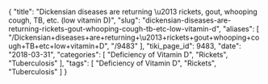{
    "title": "Dickensian diseases are returning \u2013 rickets, gout, whooping cough, TB, etc. (low vitamin D)",
    "slug": "dickensian-diseases-are-returning-rickets-gout-whooping-cough-tb-etc-low-vitamin-d",
    "aliases": [
        "/Dickensian+diseases+are+returning+\u2013+rickets+gout+whooping+cough+TB+etc+low+vitamin+D",
        "/9483"
    ],
    "tiki_page_id": 9483,
    "date": "2018-03-31",
    "categories": [
        "Deficiency of Vitamin D",
        "Rickets",
        "Tuberculosis"
    ],
    "tags": [
        "Deficiency of Vitamin D",
        "Rickets",
        "Tuberculosis"
    ]
}
